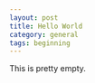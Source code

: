 ```yaml
---
layout: post
title: Hello World
category: general
tags: beginning
---
```


This is pretty empty.
